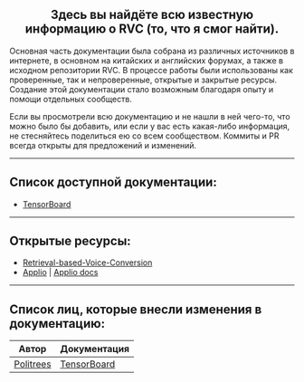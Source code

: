 <div align="center">

## Здесь вы найдёте всю известную информацию о RVC (то, что я смог найти).

</div>

Основная часть документации была собрана из различных источников в интернете, в основном на китайских и английских форумах, а также в исходном репозитории RVC. В процессе работы были использованы как проверенные, так и непроверенные, открытые и закрытые ресурсы. Создание этой документации стало возможным благодаря опыту и помощи отдельных сообществ.

Если вы просмотрели всю документацию и не нашли в ней чего-то, что можно было бы добавить, или если у вас есть какая-либо информация, не стесняйтесь поделиться ею со всем сообществом. Коммиты и PR всегда открыты для предложений и изменений.

---

## Список доступной документации:
- [TensorBoard](https://github.com/Bebra777228/TrainVocModel-EN/tree/docs/docs/tensorboard)

---

## Открытые ресурсы:
- [Retrieval-based-Voice-Conversion](https://github.com/RVC-Project/Retrieval-based-Voice-Conversion-WebUI)
- [Applio](https://github.com/IAHispano/Applio) | [Applio docs](https://docs.applio.org/applio)

---

## Список лиц, которые внесли изменения в документацию:

| Автор                                       | Документация                                                                              |
|---------------------------------------------|-------------------------------------------------------------------------------------------|
| [Politrees](https://github.com/Bebra777228) | [TensorBoard](https://github.com/Bebra777228/TrainVocModel-EN/tree/docs/docs/tensorboard) |


